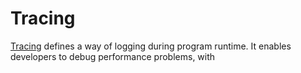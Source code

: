 # Tracing

[Tracing](https://en.wikipedia.org/wiki/Tracing_(software)) defines a way of logging during program runtime. It enables developers to debug performance problems, with 